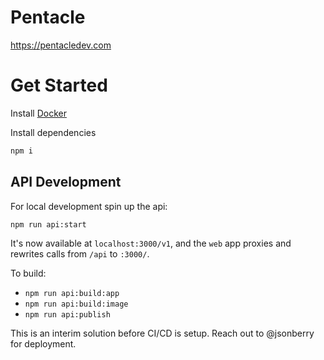# Pentacle
https://pentacledev.com

# Get Started
Install [Docker](https://www.docker.com/get-started)

Install dependencies
```bash
npm i
```

## API Development
For local development spin up the api:
```bash
npm run api:start
```

It's now available at `localhost:3000/v1`, and the `web` app proxies and rewrites calls from `/api` to `:3000/`.

To build:
- `npm run api:build:app`
- `npm run api:build:image`
- `npm run api:publish`

This is an interim solution before CI/CD is setup.
Reach out to @jsonberry for deployment.
